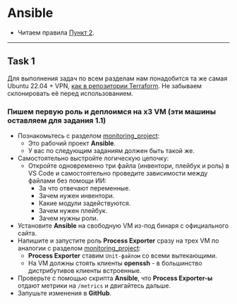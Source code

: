 # Ansible

- Читаем правила [Пункт 2](https://github.com/lamjob1993/linux-monitoring/blob/main/navigation/others/%D0%9F%D1%80%D0%B5%D0%B4%D0%B8%D1%81%D0%BB%D0%BE%D0%B2%D0%B8%D0%B5%20%D0%BA%20%D0%BA%D1%83%D1%80%D1%81%D1%83.md).

---

## Task 1

Для выполнения задач по всем разделам нам понадобится та же самая Ubuntu 22.04 + VPN, [как в репозитории Terraform](https://github.com/lamjob1993/terraform-monitoring/blob/main/terraform/tasks/task_1.md). Не забываем склонировать её перед использованием. 

### Пишем первую роль и деплоимся на x3 VM (эти машины оставляем для задания 1.1)

- Познакомьтесь с разделом [monitoring_project](https://github.com/lamjob1993/ansible-monitoring/tree/main/ansible/tasks/monitoring_project):
  - Это рабочий проект **Ansible**.
  - У вас по следующим заданиям должен быть такой же.
- Самостоятельно выстройте логическую цепочку:
  - Откройте одновременно три файла (инвентори, плейбук и роль) в VS Code и самостоятельно проведите зависимости между файлами без помощи ИИ:
    - За что отвечают переменные.
    - Зачем нужен инвентори.
    - Какие модули задействуются.
    - Зачем нужен плейбук.
    - Зачем нужны роли.
- Установите **Ansible** на свободную VM из-под бинаря с официального сайта.
- Напишите и запустите роль **Process Exporter** сразу на трех VM по аналогии с разделом [monitoring_project](https://github.com/lamjob1993/ansible-monitoring/tree/main/ansible/tasks/monitoring_project):
  - **Process Exporter** ставим `Unit-файлом` со всеми вытекающими.
  - На VM должны стоять клиенты **openssh** - в большинство дистрибутивов клиенты встроенные.
- Проверьте с помощью скрипта **Ansible**, что **Process Exporter-ы** отдают метрики на `/metrics` и двигайтесь дальше.
- Запушьте изменения в **GitHub**.
